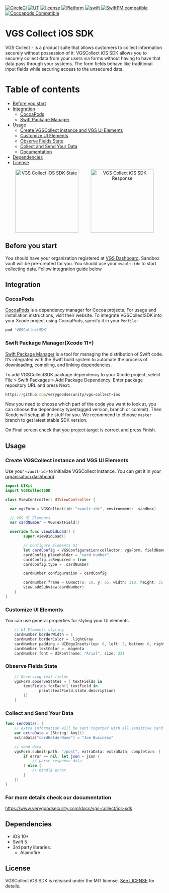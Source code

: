 [![CircleCI](https://circleci.com/gh/verygoodsecurity/vgs-collect-ios/tree/dev.svg?style=svg&circle-token=ec7cddc71a1c2f6e99843ef56fdb6898a2ef8f52)](https://circleci.com/gh/verygoodsecurity/vgs-collect-ios/tree/dev)
[![UT](https://img.shields.io/badge/Unit_Test-pass-green)]()
[![license](https://img.shields.io/github/license/verygoodsecurity/vgs-ios-sdk.svg)]()
[![Platform](https://img.shields.io/cocoapods/p/VGSCollectSDK.svg?style=flat)](https://github.com/verygoodsecurity/vgs-collect-ios)
[![swift](https://img.shields.io/badge/swift-5-orange)]()
[![SwiftPM compatible](https://img.shields.io/badge/SwiftPM-compatible-brightgreen.svg)](https://swift.org/package-manager/)
[![Cocoapods Compatible](https://img.shields.io/cocoapods/v/VGSCollectSDK.svg?style=flat)](https://cocoapods.org/pods/VGSCollectSDK)

# VGS Collect iOS SDK

VGS Collect - is a product suite that allows customers to collect information securely without possession of it. VGSCollect iOS SDK  allows you to securely collect data from your users via forms without having to have that data pass through your systems. The form fields behave like traditional input fields while securing access to the unsecured data.

Table of contents
=================

<!--ts-->
   * [Before you start](#before-you-start)
   * [Integration](#integration)
      * [CocoaPods](#cocoapods)
      * [Swift Package Manager](#swift-package-manager-(-xcode-11+-))
   * [Usage](#usage)
      * [Create VGSCollect instance and VGS UI Elements](#create-vgscollect-instance-and-vgs-ui-elements)
      * [Customize UI Elements](#customize-ui-elements)
      * [Observe Fields State](#observe-fields-state)
      * [Collect and Send Your Data](#collect-and-send-your-data)
      * [Documentation](#for-more-details-check-our-documentation)
   * [Dependencies](#dependencies)
   * [License](#license)
<!--te-->

<p align="center">
<img src="https://github.com/verygoodsecurity/vgs-collect-ios/blob/canary/vgs-collect-ios-state2.png" width="200" alt="VGS Collect iOS SDK State" hspace="20"><img src="https://github.com/verygoodsecurity/vgs-collect-ios/blob/canary/vgs-collect-ios-response.png" width="200" alt="VGS Collect iOS SDK Response" hspace="20">
</p>


## Before you start
You should have your organization registered at <a href="https://dashboard.verygoodsecurity.com/dashboard/">VGS Dashboard</a>. Sandbox vault will be pre-created for you. You should use your `<vault-id>` to start collecting data. Follow integration guide below.

## Integration

### CocoaPods

[CocoaPods](https://cocoapods.org) is a dependency manager for Cocoa projects. For usage and installation instructions, visit their website. To integrate VGSCollectSDK into your Xcode project using CocoaPods, specify it in your `Podfile`:

```ruby
pod 'VGSCollectSDK'
```

### Swift Package Manager(Xcode 11+)

[Swift Package Manager](https://swift.org/package-manager/) is a tool for managing the distribution of Swift code. It’s integrated with the Swift build system to automate the process of downloading, compiling, and linking dependencies.

To add VGSCollectSDK package dependency to your Xcode project, select File > Swift Packages > Add Package Dependency. Enter package repository URL and press Next:
```ruby
https://github.com/verygoodsecurity/vgs-collect-ios
```
Now you need to choose which part of the code you want to look at, you can choose the dependency type(tagged version, branch or commit). Then Xcode will setup all the stuff for you. We recommend to choose `master` branch to get latest stable SDK version.

On Final screen check that you project target is correct and press Finish.



## Usage

### Create VGSCollect instance and VGS UI Elements
Use your `<vault-id>` to initialize VGSCollect instance. You can get it in your [organisation dashboard](https://dashboard.verygoodsecurity.com/).
```swift
import UIKit
import VGSCollectSDK

class ViewController: UIViewController {

  var vgsForm = VGSCollect(id: "<vault-id>", environment: .sandbox)

  // VGS UI Elements
  var cardNumber = VGSTextField()

  override func viewDidLoad() {
		super.viewDidLoad()

		// Configure Elements UI
		let cardConfig = VGSConfiguration(collector: vgsForm, fieldName: "cardNumber")
		cardConfig.placeholder = "card number"
		cardConfig.isRequired = true
		cardConfig.type = .cardNumber

		cardNumber.configuration = cardConfig

		cardNumber.frame = CGRect(x: 10, y: 55, width: 310, height: 35)
		view.addSubview(cardNumber)
    }
}
```
### Customize UI Elements
You can use general properties for styling your UI elements.
```swift
	// UI Elements styling
	cardNumber.borderWidth = 1
	cardNumber.borderColor = .lightGray
	cardNumber.padding = UIEdgeInsets(top: 0, left: 5, bottom: 0, right: 5)
	cardNumber.textColor = .magenta
	cardNumber.font = UIFont(name: "Arial", size: 22)
```
### Observe Fields State
```swift
	// Observing text fields
	vgsForm.observeStates = { textFields in
	    textFields.forEach({ textField in
	           print(textField.state.description)
	    })
	}
```
### Collect and Send Your Data
```swift
func sendData() {
    // extra information will be sent together with all sensitive card information
    var extraData = [String: Any]()
    extraData["cardHolderName"] = "Joe Business"

    // send data
    vgsForm.submit(path: "/post", extraData: extraData, completion: { (json, error) in
        if error == nil, let json = json {
            // parse response data
        } else {
            // handle error
        }
    })
}
```

### For more details check our documentation
https://www.verygoodsecurity.com/docs/vgs-collect/ios-sdk

## Dependencies
- iOS 10+
- Swift 5
- 3rd party libraries:
    - Alamofire

## License

 VGSCollect iOS SDK is released under the MIT license. [See LICENSE](https://github.com/verygoodsecurity/vgs-ios-sdk/blob/master/LICENSE) for details.
